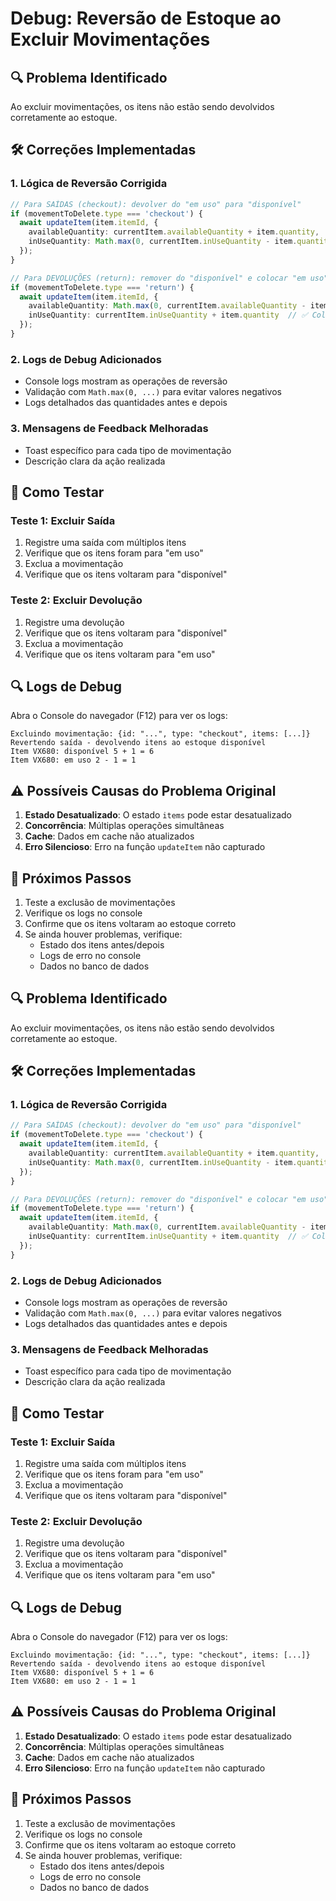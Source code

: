 # Debug: Reversão de Estoque ao Excluir Movimentações

## 🔍 Problema Identificado
Ao excluir movimentações, os itens não estão sendo devolvidos corretamente ao estoque.

## 🛠️ Correções Implementadas

### 1. **Lógica de Reversão Corrigida**
```typescript
// Para SAÍDAS (checkout): devolver do "em uso" para "disponível"
if (movementToDelete.type === 'checkout') {
  await updateItem(item.itemId, {
    availableQuantity: currentItem.availableQuantity + item.quantity,  // ✅ Devolve ao estoque
    inUseQuantity: Math.max(0, currentItem.inUseQuantity - item.quantity)  // ✅ Remove do uso
  });
}

// Para DEVOLUÇÕES (return): remover do "disponível" e colocar "em uso"
if (movementToDelete.type === 'return') {
  await updateItem(item.itemId, {
    availableQuantity: Math.max(0, currentItem.availableQuantity - item.quantity),  // ✅ Remove do estoque
    inUseQuantity: currentItem.inUseQuantity + item.quantity  // ✅ Coloca em uso
  });
}
```

### 2. **Logs de Debug Adicionados**
- Console logs mostram as operações de reversão
- Validação com `Math.max(0, ...)` para evitar valores negativos
- Logs detalhados das quantidades antes e depois

### 3. **Mensagens de Feedback Melhoradas**
- Toast específico para cada tipo de movimentação
- Descrição clara da ação realizada

## 🧪 Como Testar

### Teste 1: Excluir Saída
1. Registre uma saída com múltiplos itens
2. Verifique que os itens foram para "em uso"
3. Exclua a movimentação
4. Verifique que os itens voltaram para "disponível"

### Teste 2: Excluir Devolução
1. Registre uma devolução
2. Verifique que os itens voltaram para "disponível"
3. Exclua a movimentação
4. Verifique que os itens voltaram para "em uso"

## 🔍 Logs de Debug
Abra o Console do navegador (F12) para ver os logs:
```
Excluindo movimentação: {id: "...", type: "checkout", items: [...]}
Revertendo saída - devolvendo itens ao estoque disponível
Item VX680: disponível 5 + 1 = 6
Item VX680: em uso 2 - 1 = 1
```

## ⚠️ Possíveis Causas do Problema Original

1. **Estado Desatualizado**: O estado `items` pode estar desatualizado
2. **Concorrência**: Múltiplas operações simultâneas
3. **Cache**: Dados em cache não atualizados
4. **Erro Silencioso**: Erro na função `updateItem` não capturado

## 🚀 Próximos Passos

1. Teste a exclusão de movimentações
2. Verifique os logs no console
3. Confirme que os itens voltaram ao estoque correto
4. Se ainda houver problemas, verifique:
   - Estado dos itens antes/depois
   - Logs de erro no console
   - Dados no banco de dados


## 🔍 Problema Identificado
Ao excluir movimentações, os itens não estão sendo devolvidos corretamente ao estoque.

## 🛠️ Correções Implementadas

### 1. **Lógica de Reversão Corrigida**
```typescript
// Para SAÍDAS (checkout): devolver do "em uso" para "disponível"
if (movementToDelete.type === 'checkout') {
  await updateItem(item.itemId, {
    availableQuantity: currentItem.availableQuantity + item.quantity,  // ✅ Devolve ao estoque
    inUseQuantity: Math.max(0, currentItem.inUseQuantity - item.quantity)  // ✅ Remove do uso
  });
}

// Para DEVOLUÇÕES (return): remover do "disponível" e colocar "em uso"
if (movementToDelete.type === 'return') {
  await updateItem(item.itemId, {
    availableQuantity: Math.max(0, currentItem.availableQuantity - item.quantity),  // ✅ Remove do estoque
    inUseQuantity: currentItem.inUseQuantity + item.quantity  // ✅ Coloca em uso
  });
}
```

### 2. **Logs de Debug Adicionados**
- Console logs mostram as operações de reversão
- Validação com `Math.max(0, ...)` para evitar valores negativos
- Logs detalhados das quantidades antes e depois

### 3. **Mensagens de Feedback Melhoradas**
- Toast específico para cada tipo de movimentação
- Descrição clara da ação realizada

## 🧪 Como Testar

### Teste 1: Excluir Saída
1. Registre uma saída com múltiplos itens
2. Verifique que os itens foram para "em uso"
3. Exclua a movimentação
4. Verifique que os itens voltaram para "disponível"

### Teste 2: Excluir Devolução
1. Registre uma devolução
2. Verifique que os itens voltaram para "disponível"
3. Exclua a movimentação
4. Verifique que os itens voltaram para "em uso"

## 🔍 Logs de Debug
Abra o Console do navegador (F12) para ver os logs:
```
Excluindo movimentação: {id: "...", type: "checkout", items: [...]}
Revertendo saída - devolvendo itens ao estoque disponível
Item VX680: disponível 5 + 1 = 6
Item VX680: em uso 2 - 1 = 1
```

## ⚠️ Possíveis Causas do Problema Original

1. **Estado Desatualizado**: O estado `items` pode estar desatualizado
2. **Concorrência**: Múltiplas operações simultâneas
3. **Cache**: Dados em cache não atualizados
4. **Erro Silencioso**: Erro na função `updateItem` não capturado

## 🚀 Próximos Passos

1. Teste a exclusão de movimentações
2. Verifique os logs no console
3. Confirme que os itens voltaram ao estoque correto
4. Se ainda houver problemas, verifique:
   - Estado dos itens antes/depois
   - Logs de erro no console
   - Dados no banco de dados
